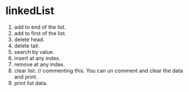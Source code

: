 # linkedList

1. add to end of the list.
2. add to first of the list.
3. delete head.
4. delete tail.
5. search by value.
6. insert at any index.
7. remove at any index.
8. clear list. // commenting this. You can un comment and clear the data and print.
9. print list data.